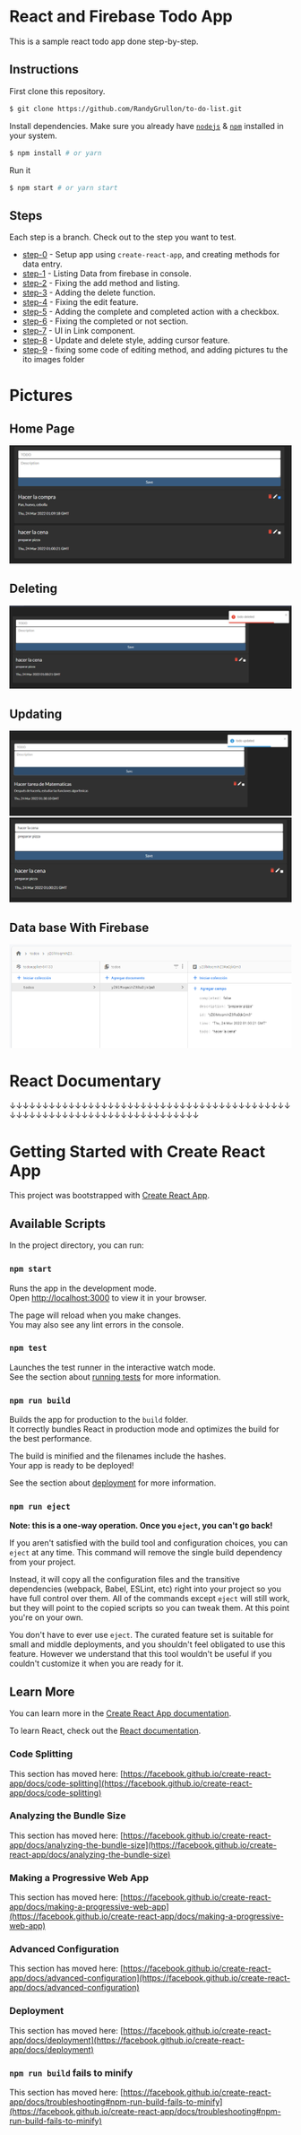 # React and Firebase Todo App
This is a sample react todo app done step-by-step.

## Instructions

First clone this repository.
```bash
$ git clone https://github.com/RandyGrullon/to-do-list.git
```

Install dependencies. Make sure you already have [`nodejs`](https://nodejs.org/en/) & [`npm`](https://www.npmjs.com/) installed in your system.
```bash
$ npm install # or yarn
```

Run it
```bash
$ npm start # or yarn start
```

## Steps
Each step is a branch. Check out to the step you want to test.

* [step-0](https://github.com/RandyGrullon/to-do-list/commit/e2080469fd5e578a44558ee952b47bff811fda0d) - Setup app using `create-react-app`, and creating methods for data entry.
* [step-1](https://github.com/RandyGrullon/to-do-list/commit/bcfad2eb87b45b95436e19b82e9a6d63a9e711bd) - Listing Data from firebase in console.
* [step-2](https://github.com/RandyGrullon/to-do-list/commit/b7a03ee6c38ef3c459ba7ec68f99a0d7740338c8) - Fixing the add method and listing.
* [step-3](https://github.com/RandyGrullon/to-do-list/commit/b5155116c5bbd04b74846cc0858a553c37151058) - Adding the delete function.
* [step-4](https://github.com/RandyGrullon/to-do-list/commit/ca889d089897edf9876f9ffc98c78a542bba38d9) - Fixing the edit feature.
* [step-5](https://github.com/RandyGrullon/to-do-list/commit/e7c373800328b5a9f178d4bcc59682d3e03ecd6d) - Adding the complete and completed action with a checkbox.
* [step-6](https://github.com/RandyGrullon/to-do-list/commit/3177daefca128fe0d9c5ec80f38464a1452087fc) - Fixing the completed or not section.
* [step-7](https://github.com/RandyGrullon/to-do-list/commit/460a893c61ef142bf87a4efc0b23a47d64391cba) - UI in Link component.
* [step-8](https://github.com/RandyGrullon/to-do-list/commit/0c579fdc0a526b393956640bc0e7fb6938af0295) - Update and delete style, adding cursor feature.
* [step-9](https://github.com/RandyGrullon/to-do-list/commit/d64d19d4689ec19ca05d6b8c620bf9422f4b3c8f) - fixing some code of editing method, and adding pictures tu the ito images folder

# Pictures
## Home Page
![Image text](https://github.com/RandyGrullon/to-do-list/blob/main/images/home.PNG)
## Deleting
![Image text](https://github.com/RandyGrullon/to-do-list/blob/main/images/Delete.PNG)
## Updating
![Image text](https://github.com/RandyGrullon/to-do-list/blob/main/images/Update.PNG)
![Image text](https://github.com/RandyGrullon/to-do-list/blob/main/images/Update-v2.PNG)
## Data base With Firebase
![Image text](https://github.com/RandyGrullon/to-do-list/blob/main/images/Base%20de%20datos.PNG)


# React Documentary
↓↓↓↓↓↓↓↓↓↓↓↓↓↓↓↓↓↓↓↓↓↓↓↓↓↓↓↓↓↓↓↓↓↓↓↓↓↓↓↓↓↓↓↓↓↓↓↓↓↓↓↓↓↓↓↓↓↓↓↓↓↓↓↓↓↓↓↓↓↓↓↓
# Getting Started with Create React App

This project was bootstrapped with [Create React App](https://github.com/facebook/create-react-app).

## Available Scripts

In the project directory, you can run:

### `npm start`

Runs the app in the development mode.\
Open [http://localhost:3000](http://localhost:3000) to view it in your browser.

The page will reload when you make changes.\
You may also see any lint errors in the console.

### `npm test`

Launches the test runner in the interactive watch mode.\
See the section about [running tests](https://facebook.github.io/create-react-app/docs/running-tests) for more information.

### `npm run build`

Builds the app for production to the `build` folder.\
It correctly bundles React in production mode and optimizes the build for the best performance.

The build is minified and the filenames include the hashes.\
Your app is ready to be deployed!

See the section about [deployment](https://facebook.github.io/create-react-app/docs/deployment) for more information.

### `npm run eject`

**Note: this is a one-way operation. Once you `eject`, you can't go back!**

If you aren't satisfied with the build tool and configuration choices, you can `eject` at any time. This command will remove the single build dependency from your project.

Instead, it will copy all the configuration files and the transitive dependencies (webpack, Babel, ESLint, etc) right into your project so you have full control over them. All of the commands except `eject` will still work, but they will point to the copied scripts so you can tweak them. At this point you're on your own.

You don't have to ever use `eject`. The curated feature set is suitable for small and middle deployments, and you shouldn't feel obligated to use this feature. However we understand that this tool wouldn't be useful if you couldn't customize it when you are ready for it.

## Learn More

You can learn more in the [Create React App documentation](https://facebook.github.io/create-react-app/docs/getting-started).

To learn React, check out the [React documentation](https://reactjs.org/).

### Code Splitting

This section has moved here: [https://facebook.github.io/create-react-app/docs/code-splitting](https://facebook.github.io/create-react-app/docs/code-splitting)

### Analyzing the Bundle Size

This section has moved here: [https://facebook.github.io/create-react-app/docs/analyzing-the-bundle-size](https://facebook.github.io/create-react-app/docs/analyzing-the-bundle-size)

### Making a Progressive Web App

This section has moved here: [https://facebook.github.io/create-react-app/docs/making-a-progressive-web-app](https://facebook.github.io/create-react-app/docs/making-a-progressive-web-app)

### Advanced Configuration

This section has moved here: [https://facebook.github.io/create-react-app/docs/advanced-configuration](https://facebook.github.io/create-react-app/docs/advanced-configuration)

### Deployment

This section has moved here: [https://facebook.github.io/create-react-app/docs/deployment](https://facebook.github.io/create-react-app/docs/deployment)

### `npm run build` fails to minify

This section has moved here: [https://facebook.github.io/create-react-app/docs/troubleshooting#npm-run-build-fails-to-minify](https://facebook.github.io/create-react-app/docs/troubleshooting#npm-run-build-fails-to-minify)
